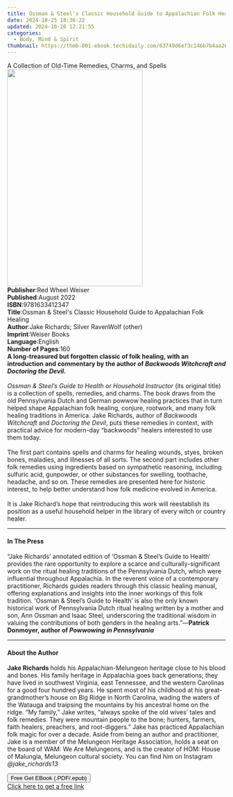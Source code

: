 ```yaml
---
title: Ossman & Steel's Classic Household Guide to Appalachian Folk Healing | Free Book
date: 2024-10-25 18:36:22
updated: 2024-10-26 12:21:55
categories:
  - Body, Mind & Spirit
thumbnail: https://thmb-001-ebook.techidaily.com/63749d6ef3c146b7b4aa265daba956f079b1a715546e3ed33b7d5a69996dbd47.jpg
---
```

<main id="book-container">
  <div class="flex flex-col">
    <div class="book-brief flex-1 py-6 px-4 sm:p-6 md:py-10 md:px-8">
      <!-- brief-->
      <div class="book-brief-main">
        A Collection of Old-Time Remedies, Charms, and Spells
      </div>
    </div>
    <div
      class="book-meta-info flex-1 grid gap-4 col-start-1 col-end-3 row-start-1 sm:mb-6 sm:grid-cols-4 lg:gap-6 lg:col-start-2 lg:row-end-6 lg:row-span-6 lg:mb-0"
    >
      <div
        class="book-meta-info-left place-content-center mt-4 p-4 text-sm leading-6 col-start-2 col-span-2 dark:text-slate-400"
      >
        <img
          class="w-full h-500 object-cover rounded-lg sm:h-255 sm:col-span-2 lg:col-span-full"
          src="https://img-001-ebook.techidaily.com/ff8a797655688ac4f55baaec624ef35bcc66ac7d67802934bad2661567f136d9.jpg"
          alt=""
          width="312"
          height="500"
        />
      </div>
      <div
        class="book-meta-info-right mt-2 col-start-1 row-start-2 col-span-3 self-center"
      >
        <!-- meta data  -->
        <div class="flex flex-col px-4 md:px-8">
          <div class="flex-1">
            <strong>Publisher</strong>:<span class="px-2"
              >Red Wheel Weiser</span
            >
          </div>
          <div class="flex-1">
            <strong>Published</strong>:<span class="px-2">August 2022</span>
          </div>
          <div class="flex-1">
            <strong>ISBN</strong>:<span class="px-2">9781633412347</span>
          </div>
          <div class="flex-1">
            <strong>Title</strong>:<span class="px-2"
              >Ossman &amp; Steel&#39;s Classic Household Guide to Appalachian
              Folk Healing</span
            >
          </div>
          <div class="flex-1">
            <strong>Author</strong>:<span class="px-2"
              >Jake Richards; Silver RavenWolf (other)</span
            >
          </div>
          <div class="flex-1">
            <strong>Imprint</strong>:<span class="px-2">Weiser Books</span>
          </div>
          <div class="flex-1">
            <strong>Language</strong>:<span class="px-2">English</span>
          </div>
          <div class="flex-1">
            <strong>Number of Pages</strong>:<span class="px-2">160</span>
          </div>
        </div>
      </div>
    </div>
    <div class="book-description flex-1 py-6 px-4 sm:p-6 md:py-10 md:px-8">
      <div class="book-description-main">
        <div accordion-content="" id="description">
          <b
            >A long-treasured but forgotten classic of folk healing, with an
            introduction and commentary by the author of
            <i>Backwoods Witchcraft and Doctoring the Devil</i>.</b
          ><br /><br /><i
            >Ossman &amp; Steel’s Guide to Health or Household Instructor</i
          >
          (its original title) is a collection of spells, remedies, and charms.
          The book draws from the old Pennsylvania Dutch and German powwow
          healing practices that in turn helped shape Appalachian folk healing,
          conjure, rootwork, and many folk healing traditions in America. Jake
          Richards, author of <i>Backwoods Witchcraft</i> and
          <i>Doctoring the Devil</i>, puts these remedies in context, with
          practical advice for modern-day “backwoods” healers interested to use
          them today.<br /><br />
          The first part contains spells and charms for healing wounds, styes,
          broken bones, maladies, and illnesses of all sorts. The second part
          includes other folk remedies using ingredients based on sympathetic
          reasoning, including sulfuric acid, gunpowder, or other substances for
          swelling, toothache, headache, and so on. These remedies are presented
          here for historic interest, to help better understand how folk
          medicine evolved in America.<br /><br />
          It is Jake Richard’s hope that reintroducing this work will
          reestablish its position as a useful household helper in the library
          of every witch or country healer.
        </div>
        <div class="accordion-fader"></div>
      </div>
    </div>
    <div class="book-excerpts flex-1 py-6 px-4 sm:p-6 md:py-10 md:px-8">
      <!-- excerpts-->
      <div class="book-excerpts-main">
        <hr />
        <h4 class="placeholder placeholder-heading">
          <span>In The Press</span>
        </h4>
        <p>
          “Jake Richards’ annotated edition of ‘Ossman &amp; Steel’s Guide to
          Health’ provides the rare opportunity to explore a scarce and
          culturally-significant work on the ritual healing traditions of the
          Pennsylvania Dutch, which were influential throughout Appalachia. In
          the reverent voice of a contemporary practitioner, Richards guides
          readers through this classic healing manual, offering explanations and
          insights into the inner workings of this folk tradition. ‘Ossman &amp;
          Steel’s Guide to Health’ is also the only known historical work of
          Pennsylvania Dutch ritual healing written by a mother and son, Ann
          Ossman and Isaac Steel, underscoring the traditional wisdom in valuing
          the contributions of both genders in the healing arts.”—<b
            >Patrick Donmoyer, author of <i>Powwowing in Pennsylvania</i></b
          ><br />
        </p>
      </div>
    </div>
    <div class="book-about-author flex-1 py-6 px-4 sm:p-6 md:py-10 md:px-8">
      <!-- about author-->
      <div class="book-main-author-main">
        <hr />
        <h4 class="placeholder placeholder-heading">
          <span>About the Author</span>
        </h4>
        <p>
          <b>Jake Richards </b>holds his Appala­chian-Melungeon heritage close
          to his blood and bones. His fam­ily heritage in Appalachia goes back
          generations; they have lived in southwest Virginia, east Ten­nessee,
          and the western Carolinas for a good four hundred years. He spent most
          of his childhood at his great-grandmother’s house on Big Ridge in
          North Carolina, wading the waters of the Watauga and traipsing the
          moun­tains by his ancestral home on the ridge. “My family,” Jake
          writes, “always spoke of the old wives’ tales and folk rem­edies. They
          were mountain people to the bone; hunters, farmers, faith healers,
          preachers, and root-diggers.” Jake has practiced Appalachian folk
          magic for over a decade. Aside from being an author and practitioner,
          Jake is a member of the Melungeon Heritage Association, holds a seat
          on the board of WAM: We Are Melungeons, and is the creator of HOM:
          House of Malungia, Melungeon cultural society. You can find him on
          Instagram <i>@jake_richards13</i><br />
        </p>
      </div>
    </div>
    <div class="book-free-get flex-1 py-6 px-4 sm:p-6 md:py-10 md:px-8">
      <button
        id="btn-free-get"
        class="bg-blue-500 hover:bg-blue-700 text-white font-bold py-2 px-4 rounded"
      >
        Free Get EBook (.PDF/.epub)
      </button>
      <div id="countdown-display" class="px-2 text-lg mt-2"></div>
      <a
        id="free-link"
        class="hidden bg-blue-500 hover:bg-blue-700 text-white font-bold py-2 px-4 rounded"
        href="https://www.ebooks.com/en-us/book/210233089/ossman-steel-s-classic-household-guide-to-appalachian-folk-healing/jake-richards/"
        target="_blank"
        >Click here to get a free link</a
      >
    </div>
    <script>
      let countdownTime = 0;
      let countdownInterval = null;
      document
        .getElementById('btn-free-get')
        .addEventListener('click', startCountdown);
      function startCountdown() {
        countdownTime = new Date().getTime() + 60000 * 3;
        countdownInterval = setInterval(updateCountdown, 1000);
        document.getElementById('btn-free-get').disabled = true;
        document
          .getElementById('btn-free-get')
          .classList.add('bg-gray-500', 'cursor-not-allowed');
      }
      function updateCountdown() {
        let currentTime = new Date().getTime();
        let timeLeft = countdownTime - currentTime;
        let secondsLeft = Math.floor(timeLeft / 1000);
        document.getElementById('countdown-display').innerHTML =
          `Remaining time: ${secondsLeft} seconds.`;
        if (secondsLeft <= 0) {
          clearInterval(countdownInterval);
          document.getElementById('btn-free-get').classList.add('hidden');
          document.getElementById('free-link').classList.remove('hidden');
          document.getElementById('countdown-display').innerHTML = '';
        }
      }
    </script>
  </div>
</main>
